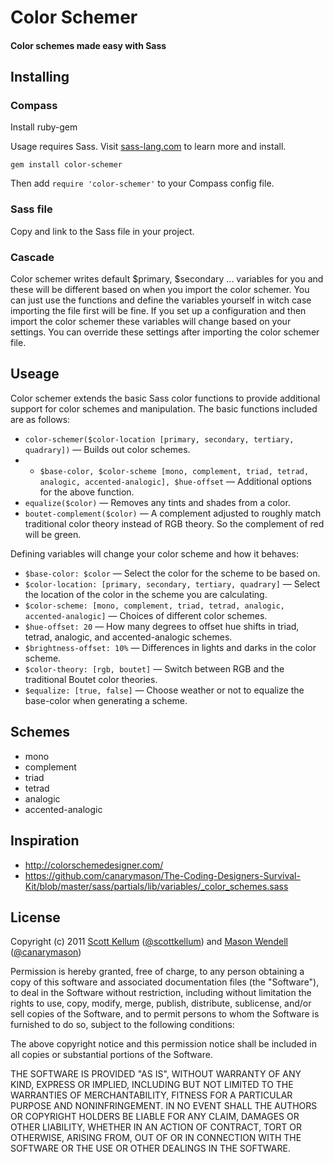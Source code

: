 # Color Schemer

#### Color schemes made easy with Sass

## Installing

### Compass

Install ruby-gem

Usage requires Sass. Visit [sass-lang.com](http://sass-lang.com) to learn more and install.

`gem install color-schemer`

Then add `require 'color-schemer'` to your Compass config file.

### Sass file

Copy and link to the Sass file in your project.

### Cascade

Color schemer writes default $primary, $secondary ... variables for you and these will be different based on when you import the color schemer. You can just use the functions and define the variables yourself in witch case importing the file first will be fine. If you set up a configuration and then import the color schemer these variables will change based on your settings. You can override these settings after importing the color schemer file.

## Useage

Color schemer extends the basic Sass color functions to provide additional support for color schemes and manipulation. The basic functions included are as follows:

* `color-schemer($color-location [primary, secondary, tertiary, quadrary])` — Builds out color schemes.
* * `$base-color, $color-scheme [mono, complement, triad, tetrad, analogic, accented-analogic], $hue-offset` — Additional options for the above function.
* `equalize($color)` — Removes any tints and shades from a color.
* `boutet-complement($color)` — A complement adjusted to roughly match traditional color theory instead of RGB theory. So the complement of red will be green.

Defining variables will change your color scheme and how it behaves:

* `$base-color: $color` — Select the color for the scheme to be based on.
* `$color-location: [primary, secondary, tertiary, quadrary]` — Select the location of the color in the scheme you are calculating.
* `$color-scheme: [mono, complement, triad, tetrad, analogic, accented-analogic]` — Choices of different color schemes.
* `$hue-offset: 20` — How many degrees to offset hue shifts in triad, tetrad, analogic, and accented-analogic schemes.
* `$brightness-offset: 10%` — Differences in lights and darks in the color scheme.
* `$color-theory: [rgb, boutet]` — Switch between RGB and the traditional Boutet color theories.
* `$equalize: [true, false]` — Choose weather or not to equalize the base-color when generating a scheme.

## Schemes

* mono
* complement
* triad
* tetrad
* analogic
* accented-analogic

## Inspiration

* http://colorschemedesigner.com/
* https://github.com/canarymason/The-Coding-Designers-Survival-Kit/blob/master/sass/partials/lib/variables/_color_schemes.sass

## License

Copyright (c) 2011 [Scott Kellum](http://www.scottkellum.com/) ([@scottkellum](http://twitter.com/scottkellum)) and [Mason Wendell](http://thecodingdesigner.com/) ([@canarymason](http://twitter.com/canarymason))

Permission is hereby granted, free of charge, to any person obtaining a copy of this software and associated documentation files (the "Software"), to deal in the Software without restriction, including without limitation the rights to use, copy, modify, merge, publish, distribute, sublicense, and/or sell copies of the Software, and to permit persons to whom the Software is furnished to do so, subject to the following conditions:

The above copyright notice and this permission notice shall be included in all copies or substantial portions of the Software.

THE SOFTWARE IS PROVIDED "AS IS", WITHOUT WARRANTY OF ANY KIND, EXPRESS OR IMPLIED, INCLUDING BUT NOT LIMITED TO THE WARRANTIES OF MERCHANTABILITY, FITNESS FOR A PARTICULAR PURPOSE AND NONINFRINGEMENT. IN NO EVENT SHALL THE AUTHORS OR COPYRIGHT HOLDERS BE LIABLE FOR ANY CLAIM, DAMAGES OR OTHER LIABILITY, WHETHER IN AN ACTION OF CONTRACT, TORT OR OTHERWISE, ARISING FROM, OUT OF OR IN CONNECTION WITH THE SOFTWARE OR THE USE OR OTHER DEALINGS IN THE SOFTWARE.